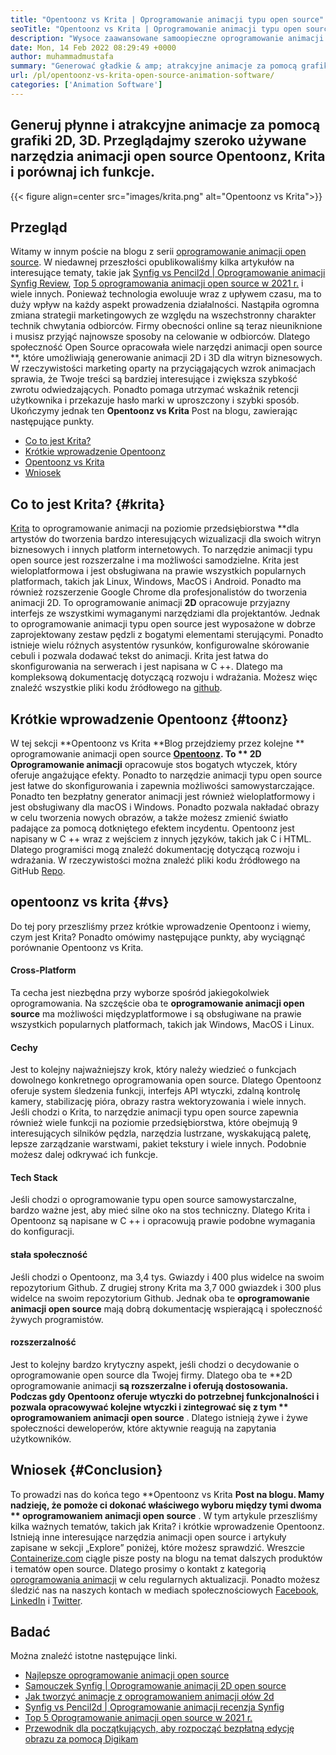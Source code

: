 ```yaml
---
title: "Opentoonz vs Krita | Oprogramowanie animacji typu open source" 
seoTitle: "Opentoonz vs Krita | Oprogramowanie animacji typu open source" 
description: "Wysoce zaawansowane samoopieczne oprogramowanie animacji typu open source w celu wygenerowania bogatych animacji 2D i 3D. Ten post na blogu dotyczy porównania Opentoonz vs Krita." 
date: Mon, 14 Feb 2022 08:29:49 +0000
author: muhammadmustafa
summary: "Generować gładkie & amp; atrakcyjne animacje za pomocą grafiki 2D, 3D. Przeglądajmy szeroko używane narzędzia animacji open source Opentoonz, Krita i porównaj ich funkcje." 
url: /pl/opentoonz-vs-krita-open-source-animation-software/
categories: ['Animation Software']
---
```


## Generuj płynne i atrakcyjne animacje za pomocą grafiki 2D, 3D. Przeglądajmy szeroko używane narzędzia animacji open source Opentoonz, Krita i porównaj ich funkcje.

{{< figure align=center src="images/krita.png" alt="Opentoonz vs Krita">}}


## Przegląd
Witamy w innym poście na blogu z serii [oprogramowanie animacji open source][1]. W niedawnej przeszłości opublikowaliśmy kilka artykułów na interesujące tematy, takie jak [Synfig vs Pencil2d | Oprogramowanie animacji Synfig Review][2], [Top 5 oprogramowania animacji open source w 2021 r.][3] i wiele innych. Ponieważ technologia ewoluuje wraz z upływem czasu, ma to duży wpływ na każdy aspekt prowadzenia działalności. Nastąpiła ogromna zmiana strategii marketingowych ze względu na wszechstronny charakter technik chwytania odbiorców. Firmy obecności online są teraz nieuniknione i musisz przyjąć najnowsze sposoby na celowanie w odbiorców.
Dlatego społeczność Open Source opracowała wiele narzędzi animacji open source **, które umożliwiają generowanie animacji 2D i 3D dla witryn biznesowych. W rzeczywistości marketing oparty na przyciągających wzrok animacjach sprawia, że ​​Twoje treści są bardziej interesujące i zwiększa szybkość zwrotu odwiedzających. Ponadto pomaga utrzymać wskaźnik retencji użytkownika i przekazuje hasło marki w uproszczony i szybki sposób. Ukończymy jednak ten **Opentoonz vs Krita**  Post na blogu, zawierając następujące punkty.
  * [Co to jest Krita?][4]
  * [Krótkie wprowadzenie Opentoonz][5]
  * [Opentoonz vs Krita][6]
  * [Wniosek][7]

## Co to jest Krita?   {#krita}
[Krita][8] to oprogramowanie animacji na poziomie przedsiębiorstwa **dla artystów do tworzenia bardzo interesujących wizualizacji dla swoich witryn biznesowych i innych platform internetowych. To narzędzie animacji typu open source jest rozszerzalne i ma możliwości samodzielne. Krita jest wieloplatformowa i jest obsługiwana na prawie wszystkich popularnych platformach, takich jak Linux, Windows, MacOS i Android. Ponadto ma również rozszerzenie Google Chrome dla profesjonalistów do tworzenia animacji 2D. To oprogramowanie animacji  **2D**   opracowuje przyjazny interfejs ze wszystkimi wymaganymi narzędziami dla projektantów.
Jednak to oprogramowanie animacji typu open source jest wyposażone w dobrze zaprojektowany zestaw pędzli z bogatymi elementami sterującymi. Ponadto istnieje wielu różnych asystentów rysunków, konfigurowalne skórowanie cebuli i pozwala dodawać tekst do animacji. Krita jest łatwa do skonfigurowania na serwerach i jest napisana w C ++. Dlatego ma kompleksową dokumentację dotyczącą rozwoju i wdrażania. Możesz więc znaleźć wszystkie pliki kodu źródłowego na [github][9].

## Krótkie wprowadzenie Opentoonz   {#toonz}
W tej sekcji **Opentoonz vs Krita  **Blog przejdziemy przez kolejne **  oprogramowanie animacji open source  **[Opentoonz][10]. To **  2D Oprogramowanie animacji**  opracowuje stos bogatych wtyczek, który oferuje angażujące efekty. Ponadto to narzędzie animacji typu open source jest łatwe do skonfigurowania i zapewnia możliwości samowystarczające. Ponadto ten bezpłatny generator animacji jest również wieloplatformowy i jest obsługiwany dla macOS i Windows. Ponadto pozwala nakładać obrazy w celu tworzenia nowych obrazów, a także możesz zmienić światło padające za pomocą dotkniętego efektem incydentu.
Opentoonz jest napisany w C ++ wraz z wejściem z innych języków, takich jak C i HTML. Dlatego programiści mogą znaleźć dokumentację dotyczącą rozwoju i wdrażania. W rzeczywistości można znaleźć pliki kodu źródłowego na GitHub [Repo][11].

## opentoonz vs krita   {#vs}
Do tej pory przeszliśmy przez krótkie wprowadzenie Opentoonz i wiemy, czym jest Krita? Ponadto omówimy następujące punkty, aby wyciągnąć porównanie Opentoonz vs Krita.

#### Cross-Platform
Ta cecha jest niezbędna przy wyborze spośród jakiegokolwiek oprogramowania. Na szczęście oba te **oprogramowanie animacji open source**  ma możliwości międzyplatformowe i są obsługiwane na prawie wszystkich popularnych platformach, takich jak Windows, MacOS i Linux.

#### Cechy
Jest to kolejny najważniejszy krok, który należy wiedzieć o funkcjach dowolnego konkretnego oprogramowania open source. Dlatego Opentoonz oferuje system śledzenia funkcji, interfejs API wtyczki, zdalną kontrolę kamery, stabilizację pióra, obrazy rastra wektoryzowania i wiele innych. Jeśli chodzi o Krita, to narzędzie animacji typu open source zapewnia również wiele funkcji na poziomie przedsiębiorstwa, które obejmują 9 interesujących silników pędzla, narzędzia lustrzane, wyskakującą paletę, lepsze zarządzanie warstwami, pakiet tekstury i wiele innych. Podobnie możesz dalej odkrywać ich funkcje.

#### Tech Stack
Jeśli chodzi o oprogramowanie typu open source samowystarczalne, bardzo ważne jest, aby mieć silne oko na stos techniczny. Dlatego Krita i Opentoonz są napisane w C ++ i opracowują prawie podobne wymagania do konfiguracji.

#### stała społeczność
Jeśli chodzi o Opentoonz, ma 3,4 tys. Gwiazdy i 400 plus widelce na swoim repozytorium Github. Z drugiej strony Krita ma 3,7 000 gwiazdek i 300 plus widelce na swoim repozytorium Github. Jednak oba te **oprogramowanie animacji open source**  mają dobrą dokumentację wspierającą i społeczność żywych programistów.

#### rozszerzalność
Jest to kolejny bardzo krytyczny aspekt, jeśli chodzi o decydowanie o oprogramowanie open source dla Twojej firmy. Dlatego oba te **2D oprogramowanie animacji  **są rozszerzalne i oferują dostosowania. Podczas gdy Opentoonz oferuje wtyczki do potrzebnej funkcjonalności i pozwala opracowywać kolejne wtyczki i zintegrować się z tym **  oprogramowaniem animacji open source** . Dlatego istnieją żywe i żywe społeczności deweloperów, które aktywnie reagują na zapytania użytkowników.

## Wniosek   {#Conclusion}
To prowadzi nas do końca tego **Opentoonz vs Krita  **Post na blogu. Mamy nadzieję, że pomoże ci dokonać właściwego wyboru między tymi dwoma **  oprogramowaniem animacji open source** . W tym artykule przeszliśmy kilka ważnych tematów, takich jak Krita? i krótkie wprowadzenie Opentoonz. Istnieją inne interesujące narzędzia animacji open source i artykuły zapisane w sekcji „Explore” poniżej, które możesz sprawdzić.
Wreszcie [Containerize.com][12] ciągle pisze posty na blogu na temat dalszych produktów i tematów open source. Dlatego prosimy o kontakt z kategorią [oprogramowania animacji][13] w celu regularnych aktualizacji. Ponadto możesz śledzić nas na naszych kontach w mediach społecznościowych [Facebook][14], [LinkedIn][15] i [Twitter][16].

## Badać
Można znaleźć istotne następujące linki.
  * [Najlepsze oprogramowanie animacji open source][13]
  * [Samouczek Synfig | Oprogramowanie animacji 2D open source][17]
  * [Jak tworzyć animacje z oprogramowaniem animacji ołów 2d][18]
  * [Synfig vs Pencil2d | Oprogramowanie animacji recenzja Synfig][2]
  * [Top 5 Oprogramowanie animacji open source w 2021 r.][3]
  * [Przewodnik dla początkujących, aby rozpocząć bezpłatną edycję obrazu za pomocą Digikam][19]

  
[1]: https://blog.containerize.com/category/animation-software/
[2]: https://blog.containerize.com/animation-software/synfig-vs-pencil2d-animation-software-synfig-review/
[3]: https://blog.containerize.com/animation-software/top-5-open-source-animation-software-in-2021/
[4]: #krita
[5]: #toonz
[6]: #vs
[7]: #Conclusion
[8]: https://products.containerize.com/animation-software/krita/
[9]: https://github.com/KDE/krita
[10]: https://products.containerize.com/animation-software/opentoonz/
[11]: https://github.com/opentoonz/opentoonz
[12]: https://www.containerize.com/
[13]: https://products.containerize.com/animation-software/
[14]: https://web.facebook.com/containerize
[15]: https://www.linkedin.com/company/containerize/
[16]: https://twitter.com/containerize_co
[17]: https://blog.containerize.com/animation-software/synfig-tutorial-an-open-source-2d-animation-software/
[18]: https://blog.containerize.com/animation-software/how-to-create-animations-with-pencil2d-animation-software/
[19]: https://blog.containerize.com/animation-software/beginners-guide-to-start-free-image-editing-using-digikam/
